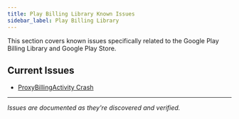 ```yaml
---
title: Play Billing Library Known Issues
sidebar_label: Play Billing Library
---
```


This section covers known issues specifically related to the Google Play Billing Library and Google Play Store.

## Current Issues

- [ProxyBillingActivity Crash](play-billing-library/proxy-billing-activity-crash.mdx)

---

_Issues are documented as they're discovered and verified._

